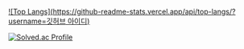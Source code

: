 [![Top Langs](https://github-readme-stats.vercel.app/api/top-langs/?username=깃허브 아이디)](https://github.com/anuraghazra/github-readme-stats)

[![Solved.ac
Profile](http://mazassumnida.wtf/api/mini/generate_badge?boj=kyj91032)](https://solved.ac/kyj91032)
